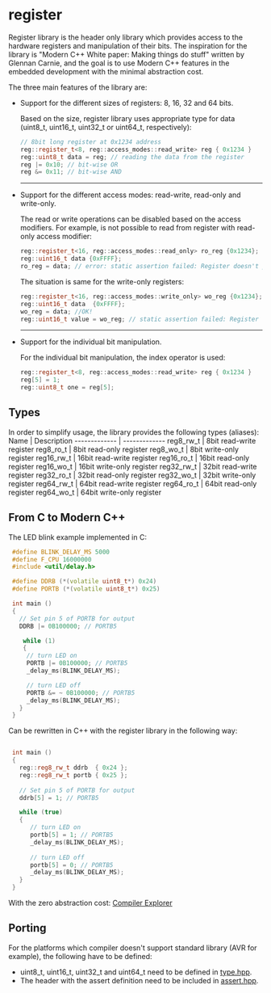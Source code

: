 # register

Register library is the header only library which provides access to the hardware registers and manipulation of their bits. The inspiration for the library is "Modern C++ White paper:
Making things do stuff" written by Glennan Carnie, and the goal is to use Modern C++ features in the embedded development with the minimal abstraction cost.

The three main features of the library are:
* Support for the different sizes of registers: 8, 16, 32 and 64 bits. 
 
    Based on the size, register library uses appropriate type for data (uint8_t, uint16_t, uint32_t or uint64_t, respectively):
    ```cpp
    // 8bit long register at 0x1234 address
    reg::register_t<8, reg::access_modes::read_write> reg { 0x1234 }
    reg::uint8_t data = reg; // reading the data from the register
    reg |= 0x10; // bit-wise OR
    reg &= 0x11; // bit-wise AND
    ```
  - - - -
* Support for the different access modes: read-write, read-only and write-only.

  The read or write operations can be disabled based on the access modifiers. For example, is not possible to read from register with read-only access modifier: 
  ```cpp
  reg::register_t<16, reg::access_modes::read_only> ro_reg {0x1234};
  reg::uint16_t data {0xFFFF};
  ro_reg = data; // error: static assertion failed: Register doesn't provide write access.
  ```

  The situation is same for the write-only registers:
  ```cpp
  reg::register_t<16, reg::access_modes::write_only> wo_reg {0x1234};
  reg::uint16_t data  {0xFFFF};
  wo_reg = data; //OK!
  reg::uint16_t value = wo_reg; // static assertion failed: Register doesn't provide read access.
  ```
  - - - -
* Support for the individual bit manipulation.

  For the individual bit manipulation, the index operator is used:
  ```cpp
  reg::register_t<8, reg::access_modes::read_write> reg { 0x1234 }
  reg[5] = 1;
  reg::uint8_t one = reg[5];
  ```

## Types
In order to simplify usage, the library provides the following types (aliases):
Name  | Description
------------- | -------------
reg8_rw_t  | 8bit read-write register
reg8_ro_t  | 8bit read-only register
reg8_wo_t  | 8bit write-only register
reg16_rw_t  | 16bit read-write register
reg16_ro_t  | 16bit read-only register
reg16_wo_t  | 16bit write-only register
reg32_rw_t  | 32bit read-write register
reg32_ro_t  | 32bit read-only register
reg32_wo_t  | 32bit write-only register
reg64_rw_t  | 64bit read-write register
reg64_ro_t  | 64bit read-only register
reg64_wo_t  | 64bit write-only register


## From C to Modern C++
The LED blink example implemented in C:
```cpp
 #define BLINK_DELAY_MS 5000
 #define F_CPU 16000000
 #include <util/delay.h>

 #define DDRB (*(volatile uint8_t*) 0x24)
 #define PORTB (*(volatile uint8_t*) 0x25)

 int main ()
 {
   // Set pin 5 of PORTB for output
   DDRB |= 0B100000; // PORTB5

    while (1) 
    {
     // turn LED on
     PORTB |= 0B100000; // PORTB5
     _delay_ms(BLINK_DELAY_MS);

     // turn LED off
     PORTB &= ~ 0B100000; // PORTB5
     _delay_ms(BLINK_DELAY_MS);
   }
 }
```
Can be rewritten in C++ with the register library in the following way:
```cpp

 int main ()
 {
   reg::reg8_rw_t ddrb  { 0x24 };
   reg::reg8_rw_t portb { 0x25 };
   
   // Set pin 5 of PORTB for output
   ddrb[5] = 1; // PORTB5

   while (true) 
   {
      // turn LED on
      portb[5] = 1; // PORTB5
      _delay_ms(BLINK_DELAY_MS);
      
      // turn LED off
      portb[5] = 0; // PORTB5
      _delay_ms(BLINK_DELAY_MS);
   }
 }

```
With the zero abstraction cost: [Compiler Explorer](https://godbolt.org/z/sKcsP69z7)

## Porting
For the platforms which compiler doesn't support standard library (AVR for example), the following have to be defined:
*  uint8_t, uint16_t, uint32_t and uint64_t need to be defined in [type.hpp](https://github.com/aDakic/register/blob/main/include/register/common/types.hpp).
* The header with the assert definition need to be included in [assert.hpp](https://github.com/aDakic/register/blob/main/include/register/common/assert.hpp).
